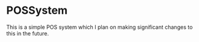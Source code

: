 # POSSystem

This is a simple POS system which I plan on making significant changes to this in the future.
